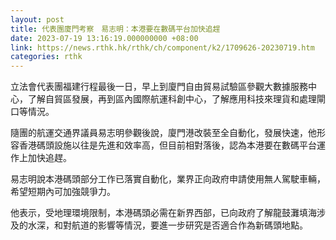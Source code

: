```yaml
---
layout: post
title: 代表團廈門考察　易志明：本港要在數碼平台加快追趕
date: 2023-07-19 13:16:19.000000000 +08:00
link: https://news.rthk.hk/rthk/ch/component/k2/1709626-20230719.htm
categories: rthk
---
```


立法會代表團福建行程最後一日，早上到廈門自由貿易試驗區參觀大數據服務中心，了解自貿區發展，再到區內國際航運科創中心，了解應用科技來理貨和處理閘口等情況。

隨團的航運交通界議員易志明參觀後說，廈門港改裝至全自動化，發展快速，他形容香港碼頭設施以往是先進和效率高，但目前相對落後，認為本港要在數碼平台運作上加快追趕。 

易志明說本港碼頭部分工作已落實自動化，業界正向政府申請使用無人駕駛車輛，希望短期內可加強競爭力。

他表示，受地理環境限制，本港碼頭必需在新界西部，已向政府了解龍鼓灘填海涉及的水深，和對航道的影響等情況，要進一步研究是否適合作為新碼頭地點。
